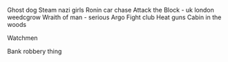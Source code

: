 Ghost dog
Steam nazi girls
Ronin car chase
Attack the Block - uk london weedcgrow
Wraith of man - serious
Argo
Fight club
Heat guns
Cabin in the woods

Watchmen

Bank robbery thing